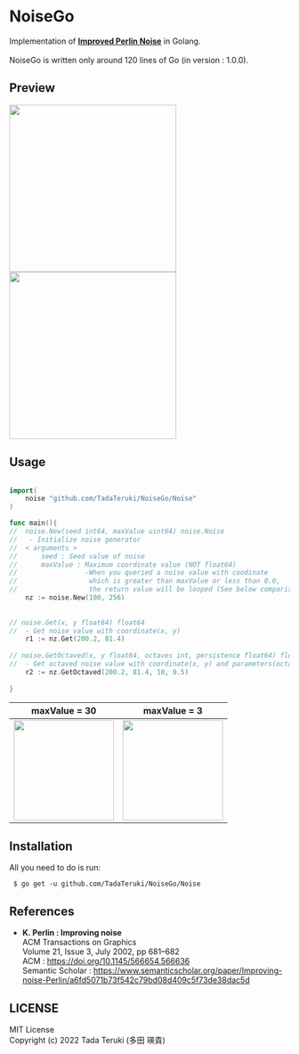 # NoiseGo

Implementation of [**Improved Perlin Noise**](https://doi.org/10.1145/566654.566636) in Golang. <br>
<br>
NoiseGo is written only around 120 lines of Go (in version : 1.0.0).<br>

## Preview

<img src="https://user-images.githubusercontent.com/69315285/150670088-e690b5f4-b15f-4950-b959-a143277994f1.png" height="300"> <img src="https://user-images.githubusercontent.com/69315285/150670142-3a5530cf-30f3-4dd7-9d34-36e9aec0c988.png" height="300">


## Usage

```go

import(
    noise "github.com/TadaTeruki/NoiseGo/Noise"
)

func main(){
//  noise.New(seed int64, maxValue uint64) noise.Noise             
//   - Initialize noise generator                     
//  < arguments >                                     
//      seed : Seed value of noise            
//      maxValue : Maximum coordinate value (NOT float64)
//                 -When you queried a noise value with coodinate
//                  which is greater than maxValue or less than 0.0,
//                  the return value will be looped (See below comparison).
    nz := noise.New(100, 256)
    
    
// noise.Get(x, y float64) float64
//  - Get noise value with coordinate(x, y)
    r1 := nz.Get(200.2, 81.4)
    
// noise.GetOctaved(x, y float64, octaves int, persistence float64) float64
//  - Get octaved noise value with coordinate(x, y) and parameters(octaves, persistence)
    r2 := nz.GetOctaved(200.2, 81.4, 10, 0.5)
 
}
```

|maxValue = 30|maxValue = 3|
|---|---|
|<img src="https://user-images.githubusercontent.com/69315285/150671923-ce22fbfd-6397-456f-bedc-d9823f9a6bf9.png" height="180">|<img src="https://user-images.githubusercontent.com/69315285/150671993-3256f67b-be14-4a1c-bc5f-9dffcce59e50.png" height="180">|

## Installation

All you need to do is run:<br>

```
 $ go get -u github.com/TadaTeruki/NoiseGo/Noise
```

## References

 - **K. Perlin : Improving noise** <br>
  ACM Transactions on Graphics <br>
  Volume 21, Issue 3, July 2002, pp 681–682<br>
  ACM : https://doi.org/10.1145/566654.566636<br>
  Semantic Scholar : https://www.semanticscholar.org/paper/Improving-noise-Perlin/a6fd5071b73f542c79bd08d409c5f73de38dac5d<br>

## LICENSE

MIT License<br>
Copyright (c) 2022 Tada Teruki (多田 瑛貴)
